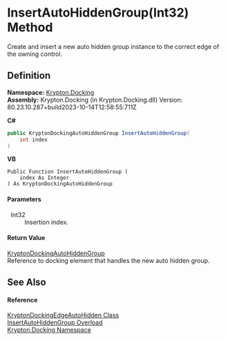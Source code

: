 # InsertAutoHiddenGroup(Int32) Method


Create and insert a new auto hidden group instance to the correct edge of the owning control.



## Definition
**Namespace:** <a href="98399376-cf41-9454-4b4d-4fab2ca20bc7.md">Krypton.Docking</a>  
**Assembly:** Krypton.Docking (in Krypton.Docking.dll) Version: 80.23.10.287+build2023-10-14T12:58:55:711Z

**C#**
``` C#
public KryptonDockingAutoHiddenGroup InsertAutoHiddenGroup(
	int index
)
```
**VB**
``` VB
Public Function InsertAutoHiddenGroup ( 
	index As Integer
) As KryptonDockingAutoHiddenGroup
```



#### Parameters
<dl><dt>  Int32</dt><dd>Insertion index.</dd></dl>

#### Return Value
<a href="25a33b82-534c-8a16-e110-8e936aee3352.md">KryptonDockingAutoHiddenGroup</a>  
Reference to docking element that handles the new auto hidden group.

## See Also


#### Reference
<a href="84c02ac0-aac0-70d0-b41f-54483b8313e0.md">KryptonDockingEdgeAutoHidden Class</a>  
<a href="0650089b-fc82-196a-a024-0b797105c40f.md">InsertAutoHiddenGroup Overload</a>  
<a href="98399376-cf41-9454-4b4d-4fab2ca20bc7.md">Krypton.Docking Namespace</a>  
